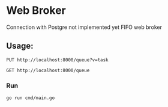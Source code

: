 # Web Broker

  Connection with Postgre not implemented yet
  FIFO web broker
## Usage:

```
PUT http://localhost:8000/queue?v=task
```

```
GET http://localhost:8000/queue
```

### Run

```
go run cmd/main.go
```
